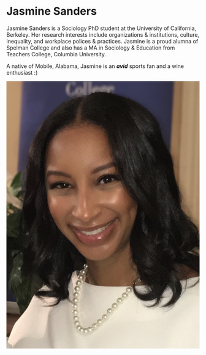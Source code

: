 # Jasmine Sanders

Jasmine Sanders is a Sociology PhD student at the University of California, Berkeley. Her research interests include organizations & institutions, culture, inequality, and workplace polices & practices. Jasmine is a proud alumna of Spelman College and also has a MA in Sociology & Education from Teachers College, Columbia University.

A native of Mobile, Alabama, Jasmine is an _**avid**_ sports fan and a wine enthusiast :) 

![](jms.JPG)
